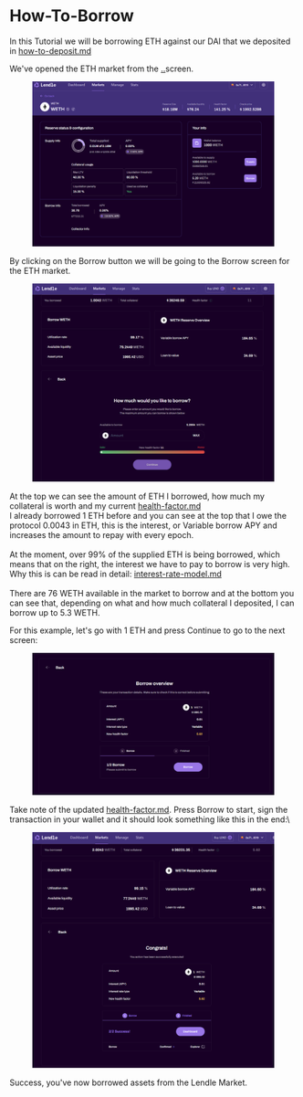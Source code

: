 # How-To-Borrow

In this Tutorial we will be borrowing ETH against our DAI that we deposited in [how-to-deposit.md](../deposit/how-to-deposit.md "mention")

We've opened the ETH market from the [..](../ "mention")screen.

<figure><img src="../../../.gitbook/assets/image (5).png" alt=""><figcaption></figcaption></figure>

By clicking on the Borrow button we will be going to the Borrow screen for the ETH market.

<figure><img src="../../../.gitbook/assets/image (18).png" alt=""><figcaption></figcaption></figure>

At the top we can see the amount of ETH I borrowed, how much my collateral is worth and my current [health-factor.md](health-factor.md "mention")\
I already borrowed 1 ETH before and you can see at the top that I owe the protocol 0.0043 in ETH, this is the interest, or Variable borrow APY and increases the amount to repay with every epoch.\
\
At the moment, over 99% of the supplied ETH is being borrowed, which means that on the right, the interest we have to pay to borrow is very high. Why this is can be read in detail: [interest-rate-model.md](interest-rate-model.md "mention")\
\
There are 76 WETH available in the market to borrow and at the bottom you can see that, depending on what and how much collateral I deposited, I can borrow up to 5.3 WETH.&#x20;

For this example, let's go with 1 ETH and press Continue to go to the next screen:

<figure><img src="../../../.gitbook/assets/image (16).png" alt=""><figcaption></figcaption></figure>

Take note of the updated [health-factor.md](health-factor.md "mention"). Press Borrow to start, sign the transaction in your wallet and it should look something like this in the end:\


<figure><img src="../../../.gitbook/assets/image (9).png" alt=""><figcaption></figcaption></figure>

Success, you've now borrowed assets from the Lendle Market.
